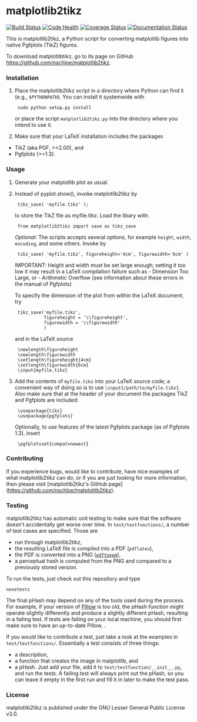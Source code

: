 # matplotlib2tikz

[![Build Status](https://travis-ci.org/nschloe/matplotlib2tikz.svg?branch=test-failures)](https://travis-ci.org/nschloe/matplotlib2tikz)
[![Code Health](https://landscape.io/github/nschloe/matplotlib2tikz/master/landscape.png)](https://landscape.io/github/nschloe/matplotlib2tikz/master)
[![Coverage Status](https://coveralls.io/repos/nschloe/matplotlib2tikz/badge.svg?branch=test-failures&service=github)](https://coveralls.io/github/nschloe/matplotlib2tikz?branch=test-failures)
[![Documentation Status](https://readthedocs.org/projects/matplotlib2tikz/badge/?version=latest)](https://readthedocs.org/projects/matplotlib2tikz/?badge=latest)


This is matplotlib2tikz, a Python script for converting matplotlib figures into
native Pgfplots (TikZ) figures.

To download matplotlibtikz, go to its page on GitHub
https://github.com/nschloe/matplotlib2tikz.

### Installation
1. Place the matplotlib2tikz script in a directory where Python can find
    it (e.g., `$PYTHONPATH`).
    You can install it systemwide with

        sudo python setup.py install

   or place the script `matplotlib2tikz.py` into the directory where you
   intend to use it.

2. Make sure that your LaTeX installation includes the packages

  * TikZ (aka PGF, >=2.00), and
  * Pgfplots (>=1.3).

### Usage

1. Generate your matplotlib plot as usual.

2. Instead of pyplot.show(), invoke matplotlib2tikz by

        tikz_save( 'myfile.tikz' );

   to store the TikZ file as myfile.tikz. Load the libary with:

        from matplotlib2tikz import save as tikz_save

      _Optional:_
      The scripts accepts several options, for example `height`, `width`,
      `encoding`, and some others. Invoke by

        tikz_save( 'myfile.tikz', figureheight='4cm', figurewidth='6cm' )


     IMPORTANT:
     Height and width must be set large enough; setting it too low it may
     result in a LaTeX compilation failure such as
        - Dimension Too Large, or
        - Arithmetic Overflow
      (see information about these errors in the manual of Pgfplots)

      To specify the dimension of the plot from within the LaTeX document, try

        tikz_save('myfile.tikz',
                  figureheight = '\\figureheight',
                  figurewidth = '\\figurewidth'
                  )

      and in the LaTeX source

        \newlength\figureheight
        \newlength\figurewidth
        \setlength\figureheight{4cm}
        \setlength\figurewidth{6cm}
        \input{myfile.tikz}

3. Add the contents of `myfile.tikz` into your LaTeX source code; a convenient
   way of doing so is to use `\input{/path/to/myfile.tikz}`. Also make sure
   that at the header of your document the packages TikZ and Pgfplots are
   included:

        \usepackage{tikz}
        \usepackage{pgfplots}

   Optionally, to use features of the latest Pgfplots package (as of
   Pgfplots 1.3), insert

        \pgfplotsset{compat=newest}

### Contributing

If you experience bugs, would like to contribute, have nice examples of what
matplotlib2tikz can do, or if you are just looking for more information, then
please visit [matplotlib2tikz's GitHub page]
(https://github.com/nschloe/matplotlib2tikz).


### Testing

matplotlib2tikz has automatic unit testing to make sure that the software
doesn't accidentally get worse over time. In `test/testfunctions/`, a number of
test cases are specified. Those are

 * run through matplotlib2tikz,
 * the resulting LaTeX file is compiled into a PDF (`pdflatex`),
 * the PDF is converted into a PNG
   ([`pdftoppm`](http://poppler.freedesktop.org/)),
 * a perceptual hash is computed from the PNG and compared to a previously
   stored version.

To run the tests, just check out this repository and type
```
nosetests
```

The final pHash may depend on any of the tools used during the process. For
example, if your version of [Pillow](https://pypi.python.org/pypi/Pillow/3.0.0)
is too old, the pHash function might operate slightly differently and produce a
slightly different pHash, resulting in a failing test. If tests are failing on
your local machine, you should first make sure to have an up-to-date Pillow, .

If you would like to contribute a test, just take a look at the examples in
`test/testfunctions/`. Essentially a test consists of three things:
  * a description,
  * a function that creates the image in matplotlib, and
  * a pHash.
Just add your file, add it to `test/testfunction/__init__.py`, and run the
tests. A failing test will always print out the pHash, so you can leave it
empty in the first run and fill it in later to make the test pass.


### License

matplotlib2tikz is published under the GNU Lesser General Public License v3.0.
